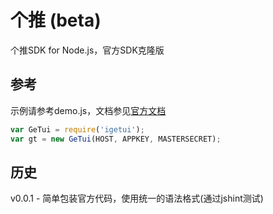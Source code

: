 # 个推 (beta)

个推SDK for Node.js，官方SDK克隆版

## 参考

示例请参考demo.js，文档参见[官方文档](http://docs.igetui.com/display/Doc/node.js)

```js
var GeTui = require('igetui');
var gt = new GeTui(HOST, APPKEY, MASTERSECRET);
```

## 历史

v0.0.1 - 简单包装官方代码，使用统一的语法格式(通过jshint测试)